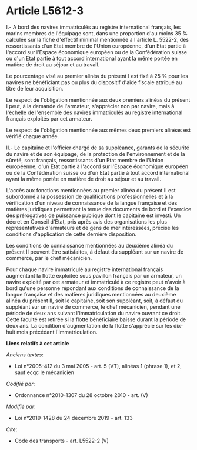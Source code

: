 # Article L5612-3

I.- A bord des navires immatriculés au registre international français, les marins membres de l'équipage sont, dans une
proportion d'au moins 35 % calculée sur la fiche d'effectif minimal mentionnée à l'article L. 5522-2, des ressortissants d'un
Etat membre de l'Union européenne, d'un Etat partie à l'accord sur l'Espace économique européen ou de la Confédération suisse
ou d'un Etat partie à tout accord international ayant la même portée en matière de droit au séjour et au travail.

Le pourcentage visé au premier alinéa du présent I est fixé à 25 % pour les navires ne bénéficiant pas ou plus du dispositif
d'aide fiscale attribué au titre de leur acquisition.

Le respect de l'obligation mentionnée aux deux premiers alinéas du présent I peut, à la demande de l'armateur, s'apprécier
non par navire, mais à l'échelle de l'ensemble des navires immatriculés au registre international français exploités par cet
armateur.

Le respect de l'obligation mentionnée aux mêmes deux premiers alinéas est vérifié chaque année.

II.- Le capitaine et l'officier chargé de sa suppléance, garants de la sécurité du navire et de son équipage, de la
protection de l'environnement et de la sûreté, sont français, ressortissants d'un Etat membre de l'Union européenne, d'un
Etat partie à l'accord sur l'Espace économique européen ou de la Confédération suisse ou d'un Etat partie à tout accord
international ayant la même portée en matière de droit au séjour et au travail.

L'accès aux fonctions mentionnées au premier alinéa du présent II est subordonné à la possession de qualifications
professionnelles et à la vérification d'un niveau de connaissance de la langue française et des matières juridiques
permettant la tenue des documents de bord et l'exercice des prérogatives de puissance publique dont le capitaine est investi.
Un décret en Conseil d'Etat, pris après avis des organisations les plus représentatives d'armateurs et de gens de mer
intéressées, précise les conditions d'application de cette dernière disposition.

Les conditions de connaissance mentionnées au deuxième alinéa du présent II peuvent être satisfaites, à défaut du suppléant
sur un navire de commerce, par le chef mécanicien.

Pour chaque navire immatriculé au registre international français augmentant la flotte exploitée sous pavillon français par
un armateur, un navire exploité par cet armateur et immatriculé à ce registre peut n'avoir à bord qu'une personne répondant
aux conditions de connaissance de la langue française et des matières juridiques mentionnées au deuxième alinéa du présent
II, soit le capitaine, soit son suppléant, soit, à défaut du suppléant sur un navire de commerce, le chef mécanicien, pendant
une période de deux ans suivant l'immatriculation du navire ouvrant ce droit. Cette faculté est retirée si la flotte
bénéficiaire baisse durant la période de deux ans. La condition d'augmentation de la flotte s'apprécie sur les dix-huit mois
précédant l'immatriculation.

**Liens relatifs à cet article**

_Anciens textes_:

  - Loi n°2005-412 du 3 mai 2005 - art. 5 (VT), alinéas 1 (phrase 1), et 2, sauf ecqc le mécanicien

_Codifié par_:

  - Ordonnance n°2010-1307 du 28 octobre 2010 - art. (V)

_Modifié par_:

  - Loi n°2019-1428 du 24 décembre 2019 - art. 133

_Cite_:

  - Code des transports - art. L5522-2 (V)
